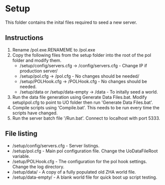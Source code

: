 # Setup
This folder contains the inital files required to seed a new server.

## Instructions
1. Rename /pol.exe.RENAMEME to /pol.exe
2. Copy the following files from the setup folder into the root of the pol folder and modify them.
    * /setup/config/servers.cfg -> /config/servers.cfg - Change IP if production server/
    * /setup/pol.cfg -> /pol.cfg - No changes should be needed/
    * /setup/POLHook.cfg -> /POLHook.cfg - No changes should be needed.
    * /setup/data or /setup/data-empty -> /data - To initally seed a world.
3. Run the data file generation using Generate Data Files.bat. Modify setup\pol.cfg to point to UO folder then run 'Generate Data Files.bat'.
4. Compile scripts using 'Compile.bat'. This needs to be run every time the scripts have changed.
5. Run the server batch file '/Run.bat'. Connect to localhost with port 5333.

## File listing
* /setup/config/servers.cfg - Server listings.
* /setup/pol.cfg - Main pol configuration file. Change the UoDataFileRoot variable.
* /setup/POLHook.cfg - The configuration for the pol hook settings. Change the log directory.
* /setup/data/ - A copy of a fully populated old ZHA world file.
* /setup/data-empty/ - A blank world file for quick boot up script testing.